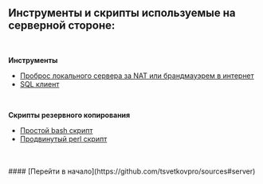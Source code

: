## Инструменты и скрипты используемые на серверной стороне:


<br />


**Инструменты**

* [Проброс локального сервера за NAT или брандмауэрем в интернет](https://ngrok.com/) 
* [SQL клиент](https://github.com/sqlectron/sqlectron-gui)


<br />


**Скрипты резервного копирования**

* [Простой bash скрипт](./backup)
* [Продвинутый perl скрипт](./backup)


<br />
<br />
#### [Перейти в начало](https://github.com/tsvetkovpro/sources#server)